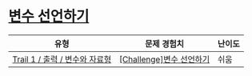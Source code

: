 # [변수 선언하기](https://www.codetree.ai/trails/complete/curated-cards/challenge-declaring-variables)

|유형|문제 경험치|난이도|
|---|---|---|
|[Trail 1 / 출력 / 변수와 자료형](https://www.codetree.ai/trail-info/novice-low/)|[[Challenge]변수 선언하기](https://www.codetree.ai/trails/complete/curated-cards/challenge-declaring-variables/)|쉬움|

